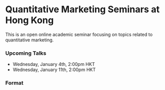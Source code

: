 # Quantitative Marketing Seminars at Hong Kong

This is an open online academic seminar focusing on topics related to quantitative marketing.

### Upcoming Talks
* Wednesday, January 4th, 2:00pm HKT
* Wednesday, January 11th, 2:00pm HKT

### Format